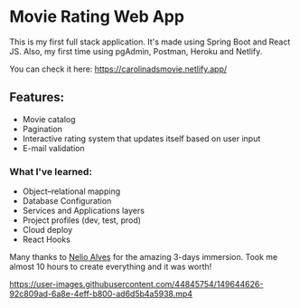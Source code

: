 # Movie Rating Web App

This is my first full stack application. It's made using Spring Boot and React JS. Also, my first time using pgAdmin, Postman, Heroku and Netlify.

You can check it here: https://carolinadsmovie.netlify.app/

## Features:

- Movie catalog
- Pagination
- Interactive rating system that updates itself based on user input
- E-mail validation

### What I've learned:
- Object–relational mapping
- Database Configuration
- Services and Applications layers
- Project profiles (dev, test, prod)
- Cloud deploy
- React Hooks


Many thanks to [Nelio Alves](https://www.youtube.com/channel/UC3twHmWQwtqEO7u-gB_2f7g) for the amazing 3-days immersion. Took me almost 10 hours to create everything and it was worth! 

https://user-images.githubusercontent.com/44845754/149644626-92c809ad-6a8e-4eff-b800-ad6d5b4a5938.mp4

